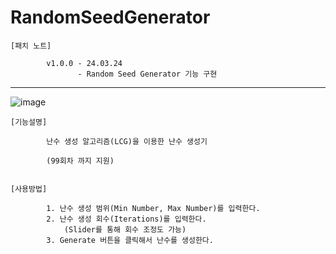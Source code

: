 # RandomSeedGenerator

    [패치 노트]

            v1.0.0 - 24.03.24
                   - Random Seed Generator 기능 구현

-------------------------------------------------------------------------------------
![image](https://github.com/kastro723/RandomSeedGenerator/assets/55536937/913db195-b5b2-437a-8aa9-89ab903f76da)



    [기능설명]
    
            난수 생성 알고리즘(LCG)을 이용한 난수 생성기
            
            (99회차 까지 지원)


    [사용방법]
    
            1. 난수 생성 범위(Min Number, Max Number)를 입력한다.
            2. 난수 생성 회수(Iterations)를 입력한다. 
                (Slider를 통해 회수 조정도 가능)
            3. Generate 버튼을 클릭해서 난수를 생성한다.
